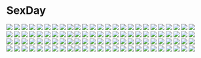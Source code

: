 # SexDay
![](https://konachan.com/image/0028b9a235dbda35a5c6e9851320c57a/Konachan.com%20-%20165518%20awa%20braids%20erect_nipples%20loli%20school_swimsuit%20swimsuit.jpg)
![](https://konachan.com/image/d1cf23ad3e9849064ce705123db37a33/Konachan.com%20-%20175691%20animal%20brown_eyes%20brown_hair%20clouds%20drink%20grass%20horse%20original%20scarf%20short_hair%20sky%20yoshidaworks.jpg)
![](https://konachan.com/jpeg/d7462a238c8b90f1bd878399942aaa08/Konachan.com%20-%20113679%20bed%20blush%20brown_hair%20game_cg%20hinamidori_chiwa%20panties%20pochi_to_goshujin-sama%20purple_eyes%20skyfish%20tsurugi_hagane%20underwear.jpg)
![](https://konachan.com/image/cb681470adefe8c655da32b91d17f440/Konachan.com%20-%20219494%20animal%20boots%20cat%20emilia_%28re%3Azero%29%20gray_hair%20long_hair%20pointed_ears%20puck%20purple_eyes%20sanyuejiuri%20thighhighs%20white.jpg)
![](https://konachan.com/image/24ea8c28089563d2d13f3e5515159956/Konachan.com%20-%20248644%20airship%20anonamos%20building%20city%20clouds%20original%20scenic%20sky.jpg)
![](https://konachan.com/image/58c560af028b1264a4d117966d4c42c8/Konachan.com%20-%20128883%20aqua_hair%20bed%20blue_eyes%20blue_hair%20crazypen%20doll%20dress%20kaito%20long_hair%20meiko%20pink_hair%20ribbons%20scarf%20shorts%20skirt%20takoluka%20tie%20twintails%20vocaloid.jpg)
![](https://konachan.com/jpeg/17a23675fbcda2bc56556fffeb82b3a4/Konachan.com%20-%20155841%20ass%20bikini%20blush%20breasts%20cleavage%20kasukabe_yurika%20pink_hair%20purple_eyes%20sorairo_memoir%20swimsuit.jpg)
![](https://konachan.com/jpeg/5173b66e2c7d21472689e4eab1012182/Konachan.com%20-%20113508%20green_eyes%20japanese_clothes%20kousaku%20moon%20ninja%20tagme%20wings.jpg)
![](https://konachan.com/image/c25f7b845ba496185bbe147de29ee5b4/Konachan.com%20-%20119100%20elbow_gloves%20gloves%20original%20pink_hair%20wedding_attire.jpg)
![](https://konachan.com/image/abd920b5391919f606bf3b34a8e5f681/Konachan.com%20-%20284512%20bed%20black_hair%20blush%20glasses%20green_eyes%20headband%20long_hair%20navel%20no_bra%20open_shirt%20pallad%20panties%20school_uniform%20shirt%20skirt%20underwear%20undressing.jpg)
![](https://konachan.com/image/5ea865d8f6487c093bf9cf1f2055a3c0/Konachan.com%20-%2091462%20christmas%20fairy%20loli%20luna_child%20niiya%20star_sapphire%20sunny_milk%20touhou.jpg)
![](https://konachan.com/jpeg/9dc75aba30641b0169a7bd24c28872db/Konachan.com%20-%20130691%20alice_margatroid%20blonde_hair%20blue_eyes%20blush%20book%20bra%20doll%20flowers%20panties%20rose%20shanghai_doll%20skirt%20swordsouls%20thighhighs%20touhou%20underwear.jpg)
![](https://konachan.com/image/549f87a68a40876932c88706c4ee3e9a/Konachan.com%20-%2067385%20akiyama_mio%20animal_ears%20catgirl%20hirasawa_yui%20k-on%21%20kotobuki_tsumugi%20nakano_azusa%20tainaka_ritsu.jpg)
![](https://konachan.com/image/c10fffa7f49cf85caacb6f3b2f0758c7/Konachan.com%20-%20127422%20black_hair%20black_rock_shooter%20blue_eyes%20boots%20chain%20e.k.%20gloves%20gun%20kuroi_mato%20long_hair%20navel%20scar%20shorts%20sword%20torn_clothes%20twintails%20weapon.jpg)
![](https://konachan.com/jpeg/195bb610263f83eafc5963117142e1f2/Konachan.com%20-%20114759%20bikini%20idolmaster%20mine_%28peak%29%20miura_azusa%20red_eyes%20swimsuit%20wet.jpg)
![](https://konachan.com/jpeg/a7ddc3e27dd7ecfe7fe7c19558dbc0c6/Konachan.com%20-%20278692%20aliasing%20ass%20black_hair%20bra%20demon%20fang%20furisuku%20gloves%20group%20hololive%20horns%20nijisanji%20oniko%20panties%20red_eyes%20sideboob%20stockings%20thighhighs%20underwear.jpg)
![](https://konachan.com/jpeg/29144aacc28e0920ea769c667478c89b/Konachan.com%20-%20216594%20aqua_hair%20blush%20green_eyes%20hatsune_miku%20kyod%2B%20long_hair%20rain%20tattoo%20tie%20twintails%20umbrella%20vocaloid%20water%20white%20wings.jpg)
![](https://konachan.com/image/ba53bee030ceda4be68f02a314ef8ccc/Konachan.com%20-%2025686%20higurashi_no_naku_koro_ni%20knife%20ryuuguu_rena%20silhouette.jpeg)
![](https://konachan.com/image/8a06cb556d440cc75735f481e270b1ef/Konachan.com%20-%20150630%20animal_ears%20aqua_eyes%20blonde_hair%20blue_eyes%20breasts%20brown_hair%20catgirl%20hazuki_watora%20loli%20long_hair%20open_shirt%20original%20peko%20purple_eyes%20red_hair.jpg)
![](https://konachan.com/image/3362502e435d7c05f4d5ff76138d89ea/Konachan.com%20-%20301286%20alphonse%20camera%20clouds%20motorcycle%20phone%20scenic%20shima_rin%20signed%20sky%20sunset%20yuru_camp.jpg)
![](https://konachan.com/jpeg/67f100a5fb308db79aabcf193bc760f2/Konachan.com%20-%2082428%20animal_ears%20black_hair%20blue_eyes%20breast_grab%20breasts%20green_eyes%20nipples%20nude%20onsen%20orange_hair%20pink_hair%20red_hair%20short_hair%20towel%20water%20wet%20wink.jpg)
![](https://konachan.com/jpeg/ea42a4af44e77543f6395a4c8e541023/Konachan.com%20-%20166466%20blush%20bow%20brown_hair%20game_cg%20gray_hair%20long_hair%20pantyhose%20peassoft%20purple_eyes%20short_hair%20skirt%20skirt_lift%20tree%20underwear%20upskirt%20white_hair.jpg)
![](https://konachan.com/jpeg/9d4adde648b30dbd8f3a62de523137da/Konachan.com%20-%20235186%20bed%20blue_eyes%20blue_hair%20bow%20bra%20breast_hold%20breasts%20censored%20cum%20game_cg%20male%20navel%20nipples%20panties%20panty_pull%20penis%20pussy%20short_hair%20tears%20underwear.jpg)
![](https://konachan.com/image/5f6f4d7ab06b4f027e52485fc5c64ce7/Konachan.com%20-%20193151%202girls%20ama-tou%20animal%20apple%20blue_eyes%20blue_hair%20cat%20christmas%20dress%20flowers%20food%20fruit%20glasses%20green_hair%20kneehighs%20pink_eyes%20ribbons%20skirt.jpg)
![](https://konachan.com/image/d43d19f5debf3d12b0b7944c33ac6261/Konachan.com%20-%20169394%20black_hair%20blue_hair%20bow%20building%20cirno%20fairy%20haraguroi_you%20headband%20long_hair%20miko%20red_eyes%20silhouette%20torn_clothes%20touhou%20tree%20vampire%20water%20wings.jpg)
![](https://konachan.com/jpeg/23ef019aad44bae1c11ec9526bb95ddd/Konachan.com%20-%2071200%20animal_ears%20blush%20fang%20gray_hair%20hat%20inubashiri_momiji%20japanese_clothes%20kuromiya%20red_eyes%20short_hair%20tail%20thighhighs%20touhou%20wink%20wolfgirl%20zoom_layer.jpg)
![](https://konachan.com/image/473d7ce0579c89700174ca3e84de995a/Konachan.com%20-%2010606%20hoodie%20loli%20school_swimsuit%20swimsuit%20tagme%20tsurugi_hagane.jpg)
![](https://konachan.com/jpeg/840501286f0a140f2f84f7c0f20d5043/Konachan.com%20-%20234455%20blue_hair%20bow%20dress%20junior27016%20pointed_ears%20red_eyes%20remilia_scarlet%20sketch%20thighhighs%20touhou%20vampire%20white%20wings%20wristwear.jpg)
![](https://konachan.com/image/e3a9ea0f1d9eb41146b7157c21654117/Konachan.com%20-%2090795%20guitar%20instrument%20original%20tagme.jpg)
![](https://konachan.com/jpeg/f87be35c261d9cbdfe586496f8e91c19/Konachan.com%20-%2037974%20cassandra_alexandra%20nightmare%20soul_calibur.jpg)
![](https://konachan.com/jpeg/6dc79d1ae56a05140e4200378cfb1795/Konachan.com%20-%20263453%20cameltoe%20gochuumon_wa_usagi_desu_ka%3F%20guraasan%20hoto_cocoa%20panties%20pantyhose%20purple_eyes%20underwear%20undressing.jpg)
![](https://konachan.com/jpeg/bc58c410ef449deb7da458b6dad7185e/Konachan.com%20-%2061296%20hatsune_miku%20kansou_samehada%20vocaloid%20white.jpg)
![](https://konachan.com/image/33abda4daa20f4017219c9a156c4914a/Konachan.com%20-%20125839%20hachimitusplinter%20mikasa_ackerman%20scarf%20shingeki_no_kyojin%20sword%20weapon.jpg)
![](https://konachan.com/jpeg/cb7ba51c644471fe362865449cf458b0/Konachan.com%20-%20132765%20black_hair%20blue_eyes%20dracu-riot%21%20game_cg%20mera_azusa%20muririn%20night%20short_hair%20yuzusoft.jpg)
![](https://konachan.com/jpeg/b18dd991387105b3ce502c8059c74ed5/Konachan.com%20-%20281421%20apron%20book%20cake%20cherry%20dress%20drink%20fang%20food%20fruit%20group%20hat%20headdress%20maid%20mochacot%20music%20ponytail%20red_eyes%20signed%20skirt%20touhou%20vampire%20wings.jpg)
![](https://konachan.com/jpeg/f08bc4ab997bacd3b9d06c6ef168b1ab/Konachan.com%20-%20286879%20black_hair%20blush%20breasts%20brown_eyes%20brown_hair%20chinese_dress%20cleavage%20cropped%20elbow_gloves%20garter_belt%20gloves%20hewsack%20long_hair%20red_eyes%20yellow_eyes.jpg)
![](https://konachan.com/image/36fa3ce49b60589b9aac0f5b795110e0/Konachan.com%20-%2022426%20planetarian%20reverie.jpg)
![](https://konachan.com/jpeg/0fccd2af62f0f0ed007e4595f1c1022b/Konachan.com%20-%20297557%20bikini%20komeshiro_kasu%20long_hair%20navel%20original%20panties%20pointed_ears%20red_eyes%20scan%20swimsuit%20underwear%20white_hair.jpg)
![](https://konachan.com/image/5dc6cf49b86fb5df7e7f6d4023a94a39/Konachan.com%20-%2028596%20blue_eyes%20blue_hair%20blush%20bondage%20breasts%20chu_x_chu%20game_cg%20nipples%20short_hair%20tears%20unisonshift%20wet.jpg)
![](https://konachan.com/jpeg/7132ccb6d1ba0914617acd418c66da44/Konachan.com%20-%20188559%20blonde_hair%20blue_eyes%20bow%20breasts%20chain%20collar%20garter_belt%20gloves%20gradient%20long_hair%20mvv%20nipples%20no_bra%20original%20panties%20thighhighs%20underwear.jpg)
![](https://konachan.com/jpeg/24a29b606680d9d039a7bacba34fff79/Konachan.com%20-%2069562%20game_cg%20harukazedori_ni_tomarigi_wo_2nd_story%20nipples%20no_bra%20okina_korun%20panties%20shirt_lift%20skyfish%20underwear.jpg)
![](https://konachan.com/jpeg/1a566ecbaf4eb9108c12acd9078ee7a9/Konachan.com%20-%20257041%20animal%20anthropomorphism%20barefoot%20bird%20braids%20brown_hair%20clouds%20dress%20hat%20kantai_collection%20long_hair%20paper%20ponytail%20sky%20summer_dress%20tagme_%28artist%29.jpg)
![](https://konachan.com/image/5d5fa732928d8f6ae9bc416c512b0934/Konachan.com%20-%20144031%202girls%20blue_eyes%20blush%20bohemian%20bow%20flowers%20hat%20headdress%20loli%20original%20panties%20pink_hair%20ribbons%20short_hair%20skirt%20thighhighs%20underwear%20water.jpg)
![](https://konachan.com/image/df79cca96fb2502ea6c51bac072b8cc5/Konachan.com%20-%2040626%20breasts%20cleavage%20kanokon.jpg)
![](https://konachan.com/jpeg/6c91c17b87649ba3da53f0f56a076e31/Konachan.com%20-%20237886%20ass%20barefoot%20bath%20bathtub%20black_hair%20blush%20breasts%20bubbles%20clouds%20food%20kazenokaze%20navel%20nude%20ponytail%20short_hair%20sky%20water%20wet%20yellow_eyes.jpg)
![](https://konachan.com/jpeg/954e80d6c3af4b3d34b33f8f83bd6a25/Konachan.com%20-%20287952%20ass%20barefoot%20blush%20breasts%20brown_hair%20cleavage%20dress%20long_hair%20necklace%20nipples%20nopan%20original%20panties%20panty_pull%20purple_eyes%20scan%20twintails%20underwear.jpg)
![](https://konachan.com/jpeg/d71542f1fa5600c05d0f630667e0e8b5/Konachan.com%20-%2066515%20katana%20konpaku_youmu%20myon%20red_eyes%20ribbons%20rokuwata_tomoe%20short_hair%20sword%20touhou%20weapon%20white%20white_hair.jpg)
![](https://konachan.com/image/d89a33ac120167eda1ec8ee4e2022ec4/Konachan.com%20-%20119745%20black_hair%20dress%20green_eyes%20hanno%20headband%20long_hair%20original%20tagme.jpg)
![](https://konachan.com/jpeg/cf2961a2ab64285a542ec2d624f7e8c2/Konachan.com%20-%2093911%20all_male%20animal_ears%20blonde_hair%20collar%20male%20tail%20white%20yellow_eyes.jpg)
![](https://konachan.com/image/f790273f515a20c6b9b054dbdb79f097/Konachan.com%20-%20181496%202girls%20black_hair%20hat%20houjuu_nue%20murasa_minamitsu%20short_hair%20touhou%20wings%20wiriam07.jpg)
![](https://konachan.com/image/7369d77c6472f37db868ebb6f83d701b/Konachan.com%20-%20112789%20beach%20bikini%20breast_hold%20breasts%20golden_darkness%20jpeg_artifacts%20kotegawa_yui%20navel%20oka_yuuichi%20sairenji_haruna%20swimsuit%20tail%20to_love_ru.jpg)
![](https://konachan.com/image/29084c4faef785c8854408ca1e587555/Konachan.com%20-%20305533%20blonde_hair%20blue_eyes%20bow%20bukurote%20butterfly%20cropped%20drink%20food%20gray_hair%20hat%20horns%20loli%20long_hair%20purple_eyes%20shoujo_ai%20skirt%20socks%20tentacles.jpg)
![](https://konachan.com/image/41cd4038903a2beaa1ba4e5f2c42abdf/Konachan.com%20-%20187553%20food%20glasses%20original%20panamaman%20pocky.jpg)
![](https://konachan.com/jpeg/4466e9b0b027828dfe2ed9bee9b3ce12/Konachan.com%20-%20181147%20ass%20blue_hair%20garter_belt%20nopan%20ribbons%20ryohka%20stockings%20tagme%20thighhighs.jpg)
![](https://konachan.com/jpeg/f2b769d81dc6652514b2b49311abbb03/Konachan.com%20-%20304634%20ass%20bed%20black_hair%20blush%20cameltoe%20final_fantasy%20gloves%20long_hair%20panties%20red_eyes%20renzu_%28lens_02%29%20thighhighs%20tifa_lockhart%20underwear.jpg)
![](https://konachan.com/jpeg/2d8bd0acabeae994a37bdc973452d550/Konachan.com%20-%20170127%20gray_eyes%20gray_hair%20hat%20headphones%20kazetto%20long_hair%20mononobe_no_futo%20ribbons%20skirt%20touhou.jpg)
![](https://konachan.com/image/b8d69100f3b63aa41ad6f716c59e0e40/Konachan.com%20-%20123892%20animal%20blue_eyes%20blush%20bow%20japanese_clothes%20kimono%20kirino_kasumu%20original%20rabbit%20red_eyes%20ribbons%20twintails%20white_hair.jpg)
![](https://konachan.com/image/0e2db2eb4eb34e51e752d572a1cabdc5/Konachan.com%20-%2084597%20anthropomorphism%20pixiv-tan.jpg)
![](https://konachan.com/image/78a695d8f20cd4ee31cd5ff76fd77f49/Konachan.com%20-%20175822%20barefoot%20blush%20brown_hair%20card_captor_sakura%20green_eyes%20kinomoto_sakura%20moonknives%20tie.jpg)
![](https://konachan.com/jpeg/5da96b8e82e1207e324417e512e2f78a/Konachan.com%20-%20248011%20animal_ears%20hashimoto_nyaa%20osomatsu-kun%20osomatsu-san%20signed%20tagme_%28artist%29.jpg)
![](https://konachan.com/image/2f5bd2737a0157c5678e37f78570c4ea/Konachan.com%20-%20168293%20brown_eyes%20brown_hair%20kneehighs%20okiru%20original%20school_uniform%20skirt.jpg)
![](https://konachan.com/image/8cdaa008bec66c58bc24ac82cd9346b1/Konachan.com%20-%20170288%20all_male%20blonde_hair%20dualscreen%20gun%20male%20momochan%20necklace%20original%20short_hair%20shorts%20signed%20weapon%20white.jpg)
![](https://konachan.com/image/cc0136aeb116209180c1233935ee0e77/Konachan.com%20-%20143269%20building%20clouds%20cosmo_%28pixiv12140406%29%20landscape%20pikachu%20pokemon%20red_%28pokemon%29%20scenic%20silhouette%20sudowoodo%20sunset.jpg)
![](https://konachan.com/image/0d5f696bd5db4eb0b8deb2aa7bc68d5a/Konachan.com%20-%2098933%20calendar%20tagme.jpg)
![](https://konachan.com/jpeg/9d682b70fc7ce01187ae6bb06fb19b9f/Konachan.com%20-%20148534%20blush%20bra%20breasts%20brown_hair%20censored%20fingering%20front_wing%20game_cg%20hoshizuki_sora%20nanaca_mai%20nipples%20panties%20penis%20pure_girl%20underwear.jpg)
![](https://konachan.com/image/87fd45daa6cb21123f4f9ce1c3487331/Konachan.com%20-%20227029%20green_hair%20headband%20long_hair%20petenshi_%28dr._vermilion%29%20school_uniform%20thighhighs%20touhoku_zunko%20vocaloid%20voiceroid%20yellow_eyes%20zettai_ryouiki.jpg)
![](https://konachan.com/jpeg/9f0ee749cbbcb5783d836fb29199e96c/Konachan.com%20-%20115661%20blonde_hair%20blue_eyes%20breasts%20censored%20game_cg%20koshimizu_rei%20mikagami_mamizu%20neko_koi%20nipples%20penis%20pussy%20sex%20swimsuit%20topless%20wet%20whirlpool.jpg)
![](https://konachan.com/image/0c615e348da77c87a9b15a383f582189/Konachan.com%20-%20290885%20black_hair%20blonde_hair%20blue_eyes%20brown_hair%20gun%20long_hair%20male%20moneti_%28daifuku%29%20pantyhose%20red_eyes%20short_hair%20thighhighs%20weapon.jpg)
![](https://konachan.com/jpeg/1ed9b4e438a2d2ea42064a9b796d133d/Konachan.com%20-%2085150%20kogami_akira%20lucky_channel%20lucky_star%20pink_hair%20white%20yellow_eyes.jpg)
![](https://konachan.com/image/3a4c024dea577f542145c348759e20f4/Konachan.com%20-%20305474%20blue_eyes%20blue_hair%20dress%20long_hair%20mahou_shoujo_madoka_magica%20nanami_yachiyo%20sakuraba_yuuki%20spear%20weapon.jpg)
![](https://konachan.com/jpeg/289c5d5a3d443c2507c045d6a701b7f0/Konachan.com%20-%2040909%20lolita_fashion%20tinkle.jpg)
![](https://konachan.com/image/5b7432ad25b83e73944aa594ec5bbb12/Konachan.com%20-%2029887%20cc%20code_geass.jpg)
![](https://konachan.com/jpeg/73d9012ef02ead4550b90717bf89a2c5/Konachan.com%20-%20300350%20akemi_homura%20black_hair%20blood%20headband%20long_hair%20magic%20mahou_shoujo_madoka_magica%20nemovo%20pantyhose%20purple_eyes%20ribbons%20skirt%20waifu2x.jpg)
![](https://konachan.com/image/619ea7c81d8dc846c968a27b3d9fa3b0/Konachan.com%20-%2011291%20maid%20taka_tony.jpg)
![](https://konachan.com/jpeg/e6258db220b2431a3ae48cfcf59d6c49/Konachan.com%20-%20230359%20bow%20brown_hair%20clouds%20long_hair%20panties%20panty_pull%20ponytail%20purple_eyes%20school_uniform%20skirt_lift%20sky%20tagme_%28artist%29%20thighhighs%20underwear.jpg)
![](https://konachan.com/image/ceaeea1e7caa316d574923de5c55dd31/Konachan.com%20-%20147799%20brown_eyes%20brown_hair%20close%20clouds%20robotics%3Bnotes%20senomiya_akiho%20sky%20stars%20yashio_kaito.jpg)
![](https://konachan.com/image/fd98699b395ecf661b8aa2b549f75a02/Konachan.com%20-%20264163%20blue_eyes%20blush%20bow%20braids%20brown_hair%20close%20long_hair%20nijisanji%20school_uniform%20tsukino_mito%20yuuri_nayuta.jpg)
![](https://konachan.com/image/fe6cda8b01f21afd85ba757bfbe951be/Konachan.com%20-%20182012%20animal%20caring201%20cat%20clouds%20food%20fruit%20grass%20instrument%20nobody%20original%20piano%20scenic%20signed%20stairs.jpg)
![](https://konachan.com/image/c7f908d1591f29096bef3d829e60283e/Konachan.com%20-%20152639%20black_hair%20bow%20brown_eyes%20daidai_ookami%20hakurei_reimu%20japanese_clothes%20long_hair%20miko%20ofuda%20touhou.jpg)
![](https://konachan.com/image/fc04e345bf4c628c6d2b5d43f6d47638/Konachan.com%20-%2011086%20emc2%20kanon%20panties%20peacemaker%20piro%20sawatari_makoto%20underwear.jpg)
![](https://konachan.com/jpeg/109d4e26aded062fb04d06b748c86146/Konachan.com%20-%20253386%20animal%20bat%20blush%20bones%20book%20boots%20bow%20chain%20cross%20drink%20fang%20fire%20food%20group%20hat%20horns%20loli%20male%20moon%20mouse%20navel%20rose%20shorts%20skull%20sky%20stars%20tie%20tree.jpg)
![](https://konachan.com/jpeg/e5a2ca3d78ac31fce73cbdc552924730/Konachan.com%20-%20249043%20diana_cavendish%20little_witch_academia%20maredoro.jpg)
![](https://konachan.com/image/56440747e22b5453849fb3095b23413f/Konachan.com%20-%2026841%20mobile_suit_gundam%20mobile_suit_gundam_00%20setsuna_f_seiei.jpg)
![](https://konachan.com/image/59766de89c51583e902065cc18776dc7/Konachan.com%20-%2056890%20hatsune_miku%20vocaloid.jpg)
![](https://konachan.com/jpeg/f32e38b42ce32b5f0b5ad706485f9bce/Konachan.com%20-%208854%20hiiragi_kagami%20izumi_konata%20lucky_star%20school_uniform%20stars.jpg)
![](https://konachan.com/jpeg/492f5b5fd5062c0f5a6ccac150fab67c/Konachan.com%20-%20245366%20bellabow%20horikawa_raiko%20red_eyes%20red_hair%20shirt%20tie%20touhou.jpg)
![](https://konachan.com/image/5c91da91d73a5adc6b890b1a1d5c17e9/Konachan.com%20-%20153164%20aladdin_%28magi%29%20all_male%20flowers%20judal%20magi_the_labyrinth_of_magic%20male%20red_eyes%20rella%20tagme.jpg)
![](https://konachan.com/jpeg/16f706e6b29532cfcd389b3bce2d2eb6/Konachan.com%20-%2048096%20panties%20tagme%20thighhighs%20underwear.jpg)
![](https://konachan.com/image/4c2b80378cd841837fd75edd5e469137/Konachan.com%20-%20270831%20original%20sanohisano.jpg)
![](https://konachan.com/jpeg/12d811fccc00e5ceca8d7287234c04be/Konachan.com%20-%20103059%20akemi_homura%20amakara_surume%20dress%20kaname_madoka%20mahou_shoujo_madoka_magica%20miki_sayaka%20sakura_kyouko%20tomoe_mami.jpg)
![](https://konachan.com/jpeg/be8450f5104aacd3d86caeb9adaa7901/Konachan.com%20-%2074650%20close%20hatsune_miku%20twintails%20vocaloid.jpg)
![](https://konachan.com/jpeg/bfbf094d85d3ba33f39bbdcf87c5352f/Konachan.com%20-%20302152%20blush%20breasts%20catgirl%20cleavage%20close%20green_eyes%20green_hair%20long_hair%20miqo%27te%20necklace%20no_bra%20open_shirt%20shirt%20signed%20skirt%20sollyz%20tail%20wristwear.jpg)
![](https://konachan.com/jpeg/8a9e92ba5b5f9f4da68d3901a2a15df6/Konachan.com%20-%20179130%20ass%20blush%20bra%20breasts%20censored%20game_cg%20gray_hair%20hikari_gi_inaho%20long_hair%20nipples%20oozora_itsuki%20sex%20stockings%20underwear%20yellow_eyes.jpg)
![](https://konachan.com/jpeg/05f4d499d077fc3ff049763e7e646560/Konachan.com%20-%20150112%20blush%20fingering%20game_cg%20green_eyes%20kouzuki_sakura%20masturbation%20panties%20pussy_juice%20red_hair%20school_uniform%20thighhighs%20underwear%20yukirin.jpg)
![](https://konachan.com/jpeg/f287826b5a65006c9e26e421cf954786/Konachan.com%20-%20245319%20alice_%28sinoalice%29%20chikuwabuta%20sinoalice.jpg)
![](https://konachan.com/image/8de528da912a81684d588e6a7438690c/Konachan.com%20-%20296618%20100wang%20arknights%20elbow_gloves%20gloves%20gray_hair%20hat%20long_hair%20red_eyes%20skadi_%28arknights%29%20sword%20tentacles%20torn_clothes%20water%20weapon.jpg)
![](https://konachan.com/image/cbb22873e5f71802be9de06b756ec4db/Konachan.com%20-%20251090%20black_hair%20breasts%20headdress%20hyuuga_hinata%20limgae%20long_hair%20naruto%20necklace%20watermark.jpg)
![](https://konachan.com/jpeg/2cdfac0458cdf9f71151ee58066778c3/Konachan.com%20-%20251503%20autumn%20blonde_hair%20bow%20brown_hair%20clouble%20dress%20leaves%20long_hair%20male%20onmyouji%20tree.jpg)
![](https://konachan.com/jpeg/f1437dd4841c8d359ea65cf268b70be8/Konachan.com%20-%20272013%20animal_ears%20ass%20blush%20bondage%20breasts%20doggirl%20elbow_gloves%20gloves%20heart%20long_hair%20nipples%20pink_hair%20red_eyes%20tail%20tattoo%20thighhighs%20tree%20wanaca.jpg)
![](https://konachan.com/jpeg/f4ce2845fa797d9b0bba83d77e5c3e70/Konachan.com%20-%2073082%20all_male%20baka_to_test_to_shoukanjuu%20close%20male%20polychromatic%20sakamoto_yuuji%20vector.jpg)
